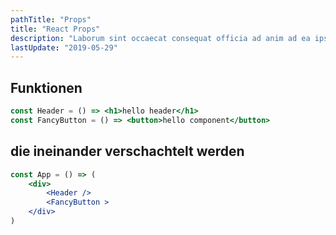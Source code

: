 ```yaml
---
pathTitle: "Props"
title: "React Props"
description: "Laborum sint occaecat consequat officia ad anim ad ea ipsum cillum tempor."
lastUpdate: "2019-05-29"
---
```


## Funktionen

```jsx
const Header = () => <h1>hello header</h1>
const FancyButton = () => <button>hello component</button>
```

## die ineinander verschachtelt werden

```jsx
const App = () => (
    <div>
        <Header />
        <FancyButton >
    </div>
)
```
